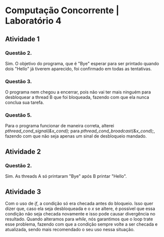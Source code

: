 # Computação Concorrente | Laboratório 4

## Atividade 1

### Questão 2.
Sim. O objetivo do programa, que é "Bye" esperar para ser printado quando dois "Hello" já tiverem aparecido, foi confirmado em todas as tentativas.

### Questão 3.
O programa nem chegou a encerrar, pois não vai ter mais ninguém para desbloquear a thread B que foi bloqueada, fazendo com que ela nunca conclua sua tarefa. 

### Questão 5.
Para o programa funcionar de maneira correta, alterei *pthread_cond_signal(&x_cond);* para *pthread_cond_broadcast(&x_cond);*, fazendo com que não seja apenas um sinal de desbloqueio mandado.

## Atividade 2

### Questão 2.
Sim. As threads A só printaram "Bye" após B printar "Hello".

## Atividade 3
Com o uso de *if*, a condição só era checada antes do bloqueio. Isso quer dizer que, caso ela seja desbloqueada e o *x* se altere, é possível que essa condição não seja checada novamente e isso pode causar divergência no resultado.
Quando alteramos para *while*, nós garantimos que o loop trate esse problema, fazendo com que a condição sempre volte a ser checada e atualizada, sendo mais recomendado o seu uso nessa situação. 
